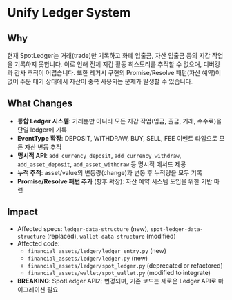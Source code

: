 # Unify Ledger System

## Why

현재 SpotLedger는 거래(trade)만 기록하고 화폐 입출금, 자산 입출금 등의 지갑 작업을 기록하지 못합니다. 이로 인해 전체 지갑 활동 히스토리를 추적할 수 없으며, 디버깅과 감사 추적이 어렵습니다. 또한 레거시 구현의 Promise/Resolve 패턴(자산 예약)이 없어 주문 대기 상태에서 자산이 중복 사용되는 문제가 발생할 수 있습니다.

## What Changes

- **통합 Ledger 시스템**: 거래뿐만 아니라 모든 지갑 작업(입금, 출금, 거래, 수수료)을 단일 ledger에 기록
- **EventType 확장**: DEPOSIT, WITHDRAW, BUY, SELL, FEE 이벤트 타입으로 모든 자산 변동 추적
- **명시적 API**: `add_currency_deposit`, `add_currency_withdraw`, `add_asset_deposit`, `add_asset_withdraw` 등 명시적 메서드 제공
- **누적 추적**: asset/value의 변동량(change)과 변동 후 누적량을 모두 기록
- **Promise/Resolve 패턴 추가** (향후 확장): 자산 예약 시스템 도입을 위한 기반 마련

## Impact

- Affected specs: `ledger-data-structure` (new), `spot-ledger-data-structure` (replaced), `wallet-data-structure` (modified)
- Affected code:
  - `financial_assets/ledger/ledger_entry.py` (new)
  - `financial_assets/ledger/ledger.py` (new)
  - `financial_assets/ledger/spot_ledger.py` (deprecated or refactored)
  - `financial_assets/wallet/spot_wallet.py` (modified to integrate)
- **BREAKING**: SpotLedger API가 변경되며, 기존 코드는 새로운 Ledger API로 마이그레이션 필요
